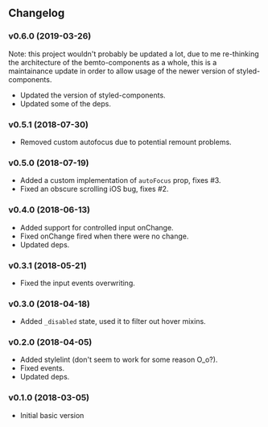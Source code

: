 ## Changelog

### v0.6.0 (2019-03-26)

Note: this project wouldn't probably be updated a lot, due to me re-thinking the architecture of the bemto-components as a whole, this is a maintainance update in order to allow usage of the newer version of styled-components.

- Updated the version of styled-components.
- Updated some of the deps.

### v0.5.1 (2018-07-30)

- Removed custom autofocus due to potential remount problems.

### v0.5.0 (2018-07-19)

- Added a custom implementation of `autoFocus` prop, fixes #3.
- Fixed an obscure scrolling iOS bug, fixes #2.

### v0.4.0 (2018-06-13)

- Added support for controlled input onChange.
- Fixed onChange fired when there were no change.
- Updated deps.

### v0.3.1 (2018-05-21)

- Fixed the input events overwriting.

### v0.3.0 (2018-04-18)

- Added `_disabled` state, used it to filter out hover mixins.

### v0.2.0 (2018-04-05)

- Added stylelint (don't seem to work for some reason O_o?).
- Fixed events.
- Updated deps.

### v0.1.0 (2018-03-05)

- Initial basic version
